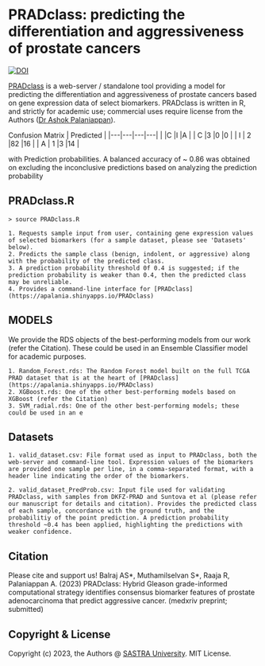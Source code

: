 


# PRADclass: predicting the differentiation and aggressiveness of prostate cancers

[![DOI](https://zenodo.org/badge/DOI/10.5281/zenodo.7844578.svg)](https://doi.org/10.5281/zenodo.7844578)

[PRADclass](https://apalania.shinyapps.io/PRADclass) is a web-server / standalone tool providing a model for predicting the differentiation and aggressiveness of prostate cancers based on gene expression data of select biomarkers. PRADclass is written in R, and strictly for academic use; commercial uses require license from the Authors ([Dr Ashok Palaniappan](mailto:apalania@scbt.sastra.edu)). 

Confusion Matrix
|   Predicted	|
|---|---|---|---|
|   |C  |I  |A  |
| C |3  |0  |0  |
| I | 2 |82 |16 |
| A | 1 |3  |14 |

with Prediction probabilities. A balanced accuracy of ~  0.86 was obtained on excluding the inconclusive predictions based on analyzing the prediction probability

PRADclass.R
------------

    > source PRADclass.R
    
    1. Requests sample input from user, containing gene expression values of selected biomarkers (for a sample dataset, please see 'Datasets' below).
    2. Predicts the sample class (benign, indolent, or aggressive) along with the probability of the predicted class. 
    3. A prediction probability threshold 0f 0.4 is suggested; if the prediction probability is weaker than 0.4, then the predicted class may be unreliable. 
    4. Provides a command-line interface for [PRADclass](https://apalania.shinyapps.io/PRADclass)
    
MODELS
-------

We provide the RDS objects of the best-performing models from our work (refer the Citation). These could be used in an Ensemble Classifier model for academic purposes.
	
    1. Random_Forest.rds: The Random Forest model built on the full TCGA PRAD dataset that is at the heart of [PRADclass](https://apalania.shinyapps.io/PRADclass)
    2. XGBoost.rds: One of the other best-performing models based on XGBoost (refer the Citation)
    3. SVM_radial.rds: One of the other best-performing models; these could be used in an e 


Datasets
--------
    
    1. valid_dataset.csv: File format used as input to PRADclass, both the web-server and command-line tool. Expression values of the biomarkers are provided one sample per line, in a comma-separated format, with a header line indicating the order of the biomarkers. 
        
    2. valid_dataset_PredProb.csv: Input file used for validating PRADclass, with samples from DKFZ-PRAD and Suntova et al (please refer our manuscript for details and citation). Provides the predicted class of each sample, concordance with the ground truth, and the probabilitiy of the point prediction. A prediction probability threshold ~0.4 has been applied, highlighting the predictions with weaker confidence.  
        
Citation
----------

Please cite and support us!
Balraj AS*, Muthamilselvan S*, Raaja R, Palaniappan A. (2023) PRADclass: Hybrid Gleason grade-informed computational strategy identifies consensus biomarker features of prostate adenocarcinoma that predict aggressive cancer. (medxriv preprint; submitted)

Copyright & License
-------------------

Copyright (c) 2023, the Authors @ [SASTRA University](www.sastra.edu). MIT License. 


